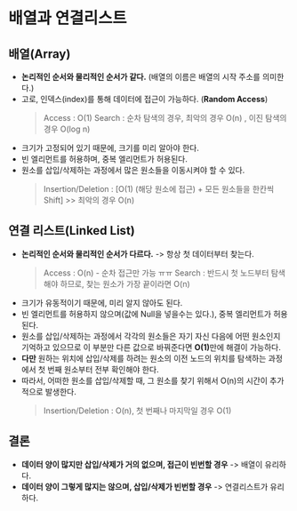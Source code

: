 # 배열과 연결리스트

## 배열(Array)

- <b>논리적인 순서와 물리적인 순서가 같다.</b> (배열의 이름은 배열의 시작 주소를 의미한다.)
- 고로, 인덱스(index)를 통해 데이터에 접근이 가능하다. (<b>Random Access</b>)
    > Access : O(1)
    > Search : 순차 탐색의 경우, 최악의 경우 O(n) , 이진 탐색의 경우 O(log n) 
- 크기가 고정되어 있기 때문에, 크기를 미리 알아야 한다.
- 빈 엘리먼트를 허용하며, 중복 엘리먼트가 허용된다.
- 원소를 삽입/삭제하는 과정에서 많은 원소들을 이동시켜야 할 수 있다.
    > Insertion/Deletion : [O(1) (해당 원소에 접근) + 모든 원소들을 한칸씩 Shift]
        >> 최악의 경우 O(n)   

## 연결 리스트(Linked List)

- <b>논리적인 순서와 물리적인 순서가 다르다.</b> -> 항상 첫 데이터부터 찾는다.
    > Access : O(n) - 순차 접근만 가능 ㅠㅠ
    > Search : 반드시 첫 노드부터 탐색해야 하므로, 찾는 원소가 가장 끝이라면 O(n)
- 크기가 유동적이기 때문에, 미리 알지 않아도 된다.
- 빈 엘리먼트를 허용하지 않으며(값에 Null을 넣을수는 있다.), 중복 엘리먼트가 허용된다.
- 원소를 삽입/삭제하는 과정에서 각각의 원소들은 자기 자신 다음에 어떤 원소인지 기억하고 있으므로 이 부분만 다른 값으로 바꿔준다면 <b>O(1)</b>만에 해결이 가능하다. 
- <b>다만</b> 원하는 위치에 삽입/삭제를 하려는 원소의 이전 노드의 위치를 탐색하는 과정에서 첫 번째 원소부터 전부 확인해야 한다.
- 따라서, 어떠한 원소를 삽입/삭제할 때, 그 원소를 찾기 위해서 O(n)의 시간이 추가적으로 발생한다.
    > Insertion/Deletion : O(n), 첫 번째나 마지막일 경우 O(1)

## 결론

- <b>데이터 양이 많지만 삽입/삭제가 거의 없으며, 접근이 빈번할 경우</b> -> 배열이 유리하다.
- <b>데이터 양이 그렇게 많지는 않으며, 삽입/삭제가 빈번할 경우</b> -> 연결리스트가 유리하다.
